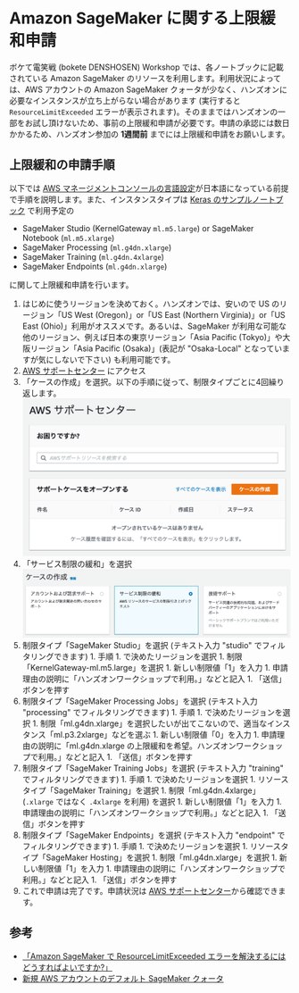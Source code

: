 # Amazon SageMaker に関する上限緩和申請

ボケて電笑戦 (bokete DENSHOSEN) Workshop では、各ノートブックに記載されている Amazon SageMaker のリソースを利用します。利用状況によっては、AWS アカウントの Amazon SageMaker クォータが少なく、ハンズオンに必要なインスタンスが立ち上がらない場合があります (実行すると `ResourceLimitExceeded` エラーが表示されます)。そのままではハンズオンの一部をお試し頂けないため、事前の上限緩和申請が必要です。申請の承認には数日かかるため、ハンズオン参加の **1週間前** までには上限緩和申請をお願いします。

## 上限緩和の申請手順
以下では [AWS マネージメントコンソールの言語設定](https://console.aws.amazon.com/settings/home)が日本語になっている前提で手順を説明します。また、インスタンスタイプは [Keras のサンプルノートブック](notebook/keras_baseline/bokete_keras_on_sagemaker.ipynb) で利用予定の 
- SageMaker Studio (KernelGateway `ml.m5.large`) or SageMaker Notebook (`ml.m5.xlarge`)
- SageMaker Processing (`ml.g4dn.xlarge`)
- SageMaker Training (`ml.g4dn.4xlarge`)
- SageMaker Endpoints (`ml.g4dn.xlarge`) 

に関して上限緩和申請を行います。

1. はじめに使うリージョンを決めておく。ハンズオンでは、安いので US のリージョン「US West (Oregon)」or「US East (Northern Virginia)」or「US East (Ohio)」利用がオススメです。あるいは、SageMaker が利用な可能な他のリージョン、例えば日本の東京リージョン「Asia Pacific (Tokyo)」や大阪リージョン「Asia Pacific (Osaka)」(表記が "Osaka-Local" となっていますが気にしないで下さい) も利用可能です。
1. [AWS サポートセンター](https://console.aws.amazon.com/support/) にアクセス
1. 「ケースの作成」を選択。以下の手順に従って、制限タイプごとに4回繰り返します。 ![AWS Support](docs/image/aws_support.png)
1. 「サービス制限の緩和」を選択 ![Create case](docs/image/create_case.png)
  1. 制限タイプ「SageMaker Studio」を選択 (テキスト入力 "studio" でフィルタリングできます)
    1. 手順 1. で決めたリージョンを選択
    1. 制限「KernelGateway-ml.m5.large」を選択
    1. 新しい制限値「1」を入力
    1. 申請理由の説明に「ハンズオンワークショップで利用。」などと記入
    1. 「送信」ボタンを押す
  1. 制限タイプ「SageMaker Processing Jobs」を選択 (テキスト入力 "processing" でフィルタリングできます)
    1. 手順 1. で決めたリージョンを選択
    1. 制限「ml.g4dn.xlarge」を選択したいが出てこないので、適当なインスタンス「ml.p3.2xlarge」などを選ぶ
    1. 新しい制限値「0」を入力
    1. 申請理由の説明に「ml.g4dn.xlarge の上限緩和を希望。ハンズオンワークショップで利用。」などと記入
    1. 「送信」ボタンを押す
  1. 制限タイプ「SageMaker Training Jobs」を選択 (テキスト入力 "training" でフィルタリングできます)
    1. 手順 1. で決めたリージョンを選択
    1. リソースタイプ「SageMaker Training」を選択
    1. 制限「ml.g4dn.4xlarge」(`.xlarge` ではなく `.4xlarge` を利用) を選択
    1. 新しい制限値「1」を入力
    1. 申請理由の説明に「ハンズオンワークショップで利用。」などと記入
    1. 「送信」ボタンを押す
  1. 制限タイプ「SageMaker Endpoints」を選択 (テキスト入力 "endpoint" でフィルタリングできます)
    1. 手順 1. で決めたリージョンを選択
    1. リソースタイプ「SageMaker Hosting」を選択
    1. 制限「ml.g4dn.xlarge」を選択
    1. 新しい制限値「1」を入力
    1. 申請理由の説明に「ハンズオンワークショップで利用。」などと記入
    1. 「送信」ボタンを押す
1. これで申請は完了です。申請状況は [AWS サポートセンター](https://console.aws.amazon.com/support/)から確認できます。


## 参考
- [「Amazon SageMaker で ResourceLimitExceeded エラーを解決するにはどうすればよいですか?」](https://aws.amazon.com/jp/premiumsupport/knowledge-center/resourcelimitexceeded-sagemaker/?nc1=h_ls)
- [新規 AWS アカウントのデフォルト SageMaker クォータ](https://docs.aws.amazon.com/general/latest/gr/sagemaker.html#limits_sagemaker)
